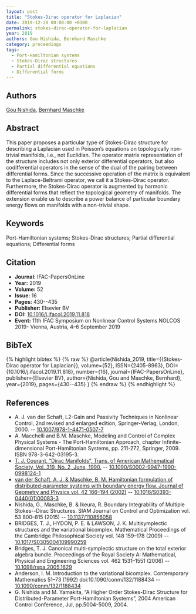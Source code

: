 ```yaml
---
layout: post
title: "Stokes-Dirac operator for Laplacian"
date: 2019-12-20 00:00:00 +0100
permalink: stokes-dirac-operator-for-laplacian
year: 2019
authors: Gou Nishida, Bernhard Maschke
category: proceedings
tags:
  - Port-Hamiltonian systems
  - Stokes-Dirac structures
  - Partial differential equations
  - Differential forms
---
```

 
## Authors
[Gou Nishida](authors/gou-nishida), [Bernhard Maschke](authors/bernhard-maschke)
 
## Abstract
This paper proposes a particular type of Stokes-Dirac structure for describing a Laplacian used in Poisson’s equations on topologically non-trivial manifolds, i.e., not Euclidian. The operator matrix representation of the structure includes not only exterior differential operators, but also codifferential operators in the sense of the dual of the pairing between differential forms. Since the successive operation of the matrix is equivalent to the Laplace-Beltrami operator, we call it a Stokes-Dirac operator. Furthermore, the Stokes-Dirac operator is augmented by harmonic differential forms that reflect the topological geometry of manifolds. The extension enable us to describe a power balance of particular boundary energy flows on manifolds with a non-trivial shape.
 
## Keywords
Port-Hamiltonian systems; Stokes-Dirac structures; Partial differential equations; Differential forms
 
## Citation
- **Journal:** IFAC-PapersOnLine
- **Year:** 2019
- **Volume:** 52
- **Issue:** 16
- **Pages:** 430--435
- **Publisher:** Elsevier BV
- **DOI:** [10.1016/j.ifacol.2019.11.818](https://doi.org/10.1016/j.ifacol.2019.11.818)
- **Event:** 11th IFAC Symposium on Nonlinear Control Systems NOLCOS 2019- Vienna, Austria, 4–6 September 2019
 
## BibTeX
{% highlight bibtex %}
{% raw %}
@article{Nishida_2019,
  title={{Stokes-Dirac operator for Laplacian}},
  volume={52},
  ISSN={2405-8963},
  DOI={10.1016/j.ifacol.2019.11.818},
  number={16},
  journal={IFAC-PapersOnLine},
  publisher={Elsevier BV},
  author={Nishida, Gou and Maschke, Bernhard},
  year={2019},
  pages={430--435}
}
{% endraw %}
{% endhighlight %}
 
## References
- A. J. van der Schaft, L2-Gain and Passivity Techniques in Nonlinear Control, 2nd revised and enlarged edition, Springer-Verlag, London, 2000. -- [10.1007/978-1-4471-0507-7](https://doi.org/10.1007/978-1-4471-0507-7)
- A. Macchelli and B.M. Maschke, Modeling and Control of Complex Physical Systems - The Port-Hamiltonian Approach, chapter Infinite-dimensional Port-Hamiltonian Systems, pp. 211-272, Springer, 2009. ISBN 978-3-642-03195-3.
- [T. J. Courant, “Dirac Manifolds”, Trans. of American Mathematical Society, Vol. 319, No. 2, June, 1990.](dirac-manifolds) -- [10.1090/S0002-9947-1990-0998124-1](https://doi.org/10.1090/S0002-9947-1990-0998124-1)
- [van der Schaft, A. J. & Maschke, B. M. Hamiltonian formulation of distributed-parameter systems with boundary energy flow. Journal of Geometry and Physics vol. 42 166–194 (2002)](hamiltonian-formulation-of-distributed-parameter-systems-with-boundary-energy-flow) -- [10.1016/S0393-0440(01)00083-3](https://doi.org/10.1016/S0393-0440(01)00083-3)
- Nishida, G., Maschke, B. & Ikeura, R. Boundary Integrability of Multiple Stokes--Dirac Structures. SIAM Journal on Control and Optimization vol. 53 800–815 (2015) -- [10.1137/110856058](https://doi.org/10.1137/110856058)
- BRIDGES, T. J., HYDON, P. E. & LAWSON, J. K. Multisymplectic structures and the variational bicomplex. Mathematical Proceedings of the Cambridge Philosophical Society vol. 148 159–178 (2009) -- [10.1017/S0305004109990259](https://doi.org/10.1017/S0305004109990259)
- Bridges, T. J. Canonical multi-symplectic structure on the total exterior algebra bundle. Proceedings of the Royal Society A: Mathematical, Physical and Engineering Sciences vol. 462 1531–1551 (2006) -- [10.1098/rspa.2005.1629](https://doi.org/10.1098/rspa.2005.1629)
- Anderson, I. M. Introduction to the variational bicomplex. Contemporary Mathematics 51–73 (1992) doi:10.1090/conm/132/1188434 -- [10.1090/conm/132/1188434](https://doi.org/10.1090/conm/132/1188434)
- G. Nishida and M. Yamakita, “A Higher Order Stokes-Dirac Structure for Distributed-Parameter Port-Hamiltonian Systems”, 2004 American Control Conference, Jul, pp.5004-5009, 2004.

